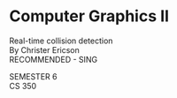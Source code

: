 # Computer Graphics II
Real-time collision detection<br>
By Christer Ericson
<br>RECOMMENDED - SING

SEMESTER 6<br>
CS 350
